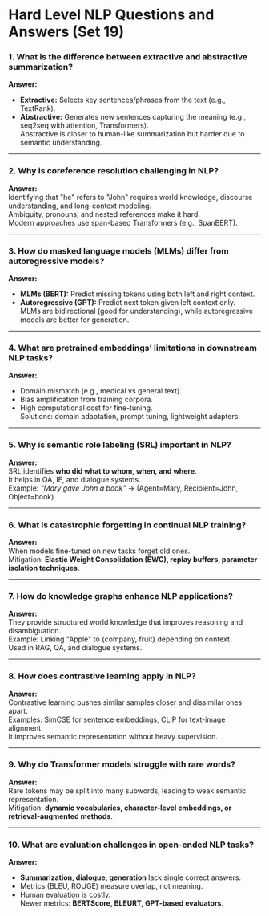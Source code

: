 # Hard Level NLP Questions and Answers (Set 19)

### 1. What is the difference between extractive and abstractive summarization?
**Answer:**  
- **Extractive:** Selects key sentences/phrases from the text (e.g., TextRank).  
- **Abstractive:** Generates new sentences capturing the meaning (e.g., seq2seq with attention, Transformers).  
Abstractive is closer to human-like summarization but harder due to semantic understanding.  

---

### 2. Why is coreference resolution challenging in NLP?
**Answer:**  
Identifying that "he" refers to "John" requires world knowledge, discourse understanding, and long-context modeling.  
Ambiguity, pronouns, and nested references make it hard.  
Modern approaches use span-based Transformers (e.g., SpanBERT).  

---

### 3. How do masked language models (MLMs) differ from autoregressive models?
**Answer:**  
- **MLMs (BERT):** Predict missing tokens using both left and right context.  
- **Autoregressive (GPT):** Predict next token given left context only.  
MLMs are bidirectional (good for understanding), while autoregressive models are better for generation.  

---

### 4. What are pretrained embeddings’ limitations in downstream NLP tasks?
**Answer:**  
- Domain mismatch (e.g., medical vs general text).  
- Bias amplification from training corpora.  
- High computational cost for fine-tuning.  
Solutions: domain adaptation, prompt tuning, lightweight adapters.  

---

### 5. Why is semantic role labeling (SRL) important in NLP?
**Answer:**  
SRL identifies **who did what to whom, when, and where**.  
It helps in QA, IE, and dialogue systems.  
Example: *"Mary gave John a book"* → (Agent=Mary, Recipient=John, Object=book).  

---

### 6. What is catastrophic forgetting in continual NLP training?
**Answer:**  
When models fine-tuned on new tasks forget old ones.  
Mitigation: **Elastic Weight Consolidation (EWC), replay buffers, parameter isolation techniques**.  

---

### 7. How do knowledge graphs enhance NLP applications?
**Answer:**  
They provide structured world knowledge that improves reasoning and disambiguation.  
Example: Linking "Apple" to {company, fruit} depending on context.  
Used in RAG, QA, and dialogue systems.  

---

### 8. How does contrastive learning apply in NLP?
**Answer:**  
Contrastive learning pushes similar samples closer and dissimilar ones apart.  
Examples: SimCSE for sentence embeddings, CLIP for text-image alignment.  
It improves semantic representation without heavy supervision.  

---

### 9. Why do Transformer models struggle with rare words?
**Answer:**  
Rare tokens may be split into many subwords, leading to weak semantic representation.  
Mitigation: **dynamic vocabularies, character-level embeddings, or retrieval-augmented methods**.  

---

### 10. What are evaluation challenges in open-ended NLP tasks?
**Answer:**  
- **Summarization, dialogue, generation** lack single correct answers.  
- Metrics (BLEU, ROUGE) measure overlap, not meaning.  
- Human evaluation is costly.  
Newer metrics: **BERTScore, BLEURT, GPT-based evaluators**.
